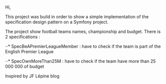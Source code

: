 
Hi,

This project was build in order to show a simple implementation of the specification design pattern on a Symfony project.

The project show football teams names, championship and budget.
There is 2 specifications :


⋅⋅* SpecBeAPremierLeagueMember : have to check if the team is part of the English Premier League


⋅⋅* SpecOwnMoreThan25M : have to check if the team have more than 25 000 000 of budget


Inspired by JF Lépine blog

